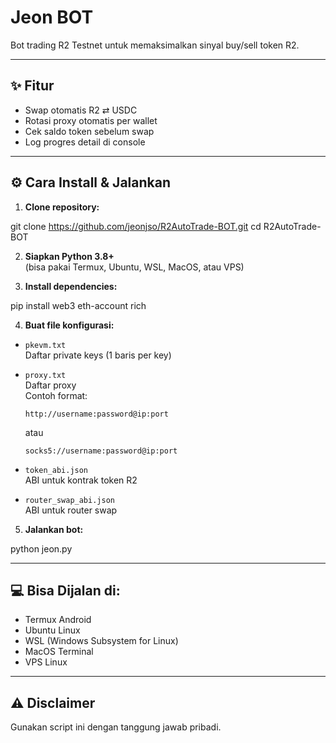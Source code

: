 # Jeon BOT

Bot trading R2 Testnet untuk memaksimalkan sinyal buy/sell token R2.

---

## ✨ Fitur

- Swap otomatis R2 ⇄ USDC
- Rotasi proxy otomatis per wallet
- Cek saldo token sebelum swap
- Log progres detail di console

---

## ⚙️ Cara Install & Jalankan

1. **Clone repository:**

git clone https://github.com/jeonjso/R2AutoTrade-BOT.git
cd R2AutoTrade-BOT

2. **Siapkan Python 3.8+**  
(bisa pakai Termux, Ubuntu, WSL, MacOS, atau VPS)

3. **Install dependencies:**

pip install web3 eth-account rich

4. **Buat file konfigurasi:**

- `pkevm.txt`  
  Daftar private keys (1 baris per key)

- `proxy.txt`  
  Daftar proxy  
  Contoh format:
  ```
  http://username:password@ip:port
  ```
  atau
  ```
  socks5://username:password@ip:port
  ```

- `token_abi.json`  
  ABI untuk kontrak token R2

- `router_swap_abi.json`  
  ABI untuk router swap

5. **Jalankan bot:**

python jeon.py

---

## 💻 Bisa Dijalan di:

- Termux Android
- Ubuntu Linux
- WSL (Windows Subsystem for Linux)
- MacOS Terminal
- VPS Linux

---

## ⚠️ Disclaimer

Gunakan script ini dengan tanggung jawab pribadi.
